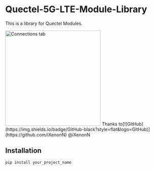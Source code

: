 # Quectel-5G-LTE-Module-Library
This is a library for Quectel Modules.

<img src="https://market.samm.com/Data/EditorFiles/RM520N-GL-details-size.jpg" alt="Connections tab" width="300"/>
Thanks to[![GitHub](https://img.shields.io/badge/GitHub-black?style=flat&logo=GitHub)](https://github.com/iXenonN) @iXenonN

## Installation
```
pip install your_project_name
```
